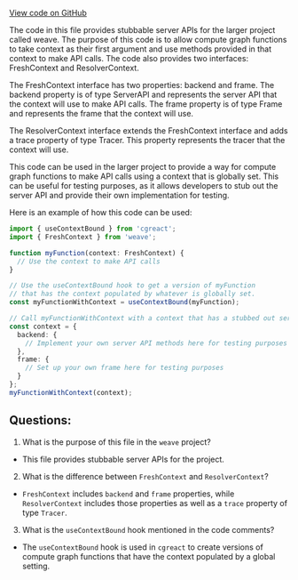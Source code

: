 [View code on GitHub](https://github.com/wandb/weave/weave-js/src/core/resolverContext.ts)

The code in this file provides stubbable server APIs for the larger project called weave. The purpose of this code is to allow compute graph functions to take context as their first argument and use methods provided in that context to make API calls. The code also provides two interfaces: FreshContext and ResolverContext.

The FreshContext interface has two properties: backend and frame. The backend property is of type ServerAPI and represents the server API that the context will use to make API calls. The frame property is of type Frame and represents the frame that the context will use.

The ResolverContext interface extends the FreshContext interface and adds a trace property of type Tracer. This property represents the tracer that the context will use.

This code can be used in the larger project to provide a way for compute graph functions to make API calls using a context that is globally set. This can be useful for testing purposes, as it allows developers to stub out the server API and provide their own implementation for testing.

Here is an example of how this code can be used:

```typescript
import { useContextBound } from 'cgreact';
import { FreshContext } from 'weave';

function myFunction(context: FreshContext) {
  // Use the context to make API calls
}

// Use the useContextBound hook to get a version of myFunction
// that has the context populated by whatever is globally set.
const myFunctionWithContext = useContextBound(myFunction);

// Call myFunctionWithContext with a context that has a stubbed out server API
const context = {
  backend: {
    // Implement your own server API methods here for testing purposes
  },
  frame: {
    // Set up your own frame here for testing purposes
  }
};
myFunctionWithContext(context);
```
## Questions: 
 1. What is the purpose of this file in the `weave` project?
- This file provides stubbable server APIs for the project.

2. What is the difference between `FreshContext` and `ResolverContext`?
- `FreshContext` includes `backend` and `frame` properties, while `ResolverContext` includes those properties as well as a `trace` property of type `Tracer`.

3. What is the `useContextBound` hook mentioned in the code comments?
- The `useContextBound` hook is used in `cgreact` to create versions of compute graph functions that have the context populated by a global setting.